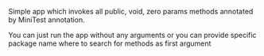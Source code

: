 Simple app which invokes all public, void, zero params methods annotated by MiniTest annotation.

You can just run the app without any arguments or you can provide specific package name where to search for methods as first argument

